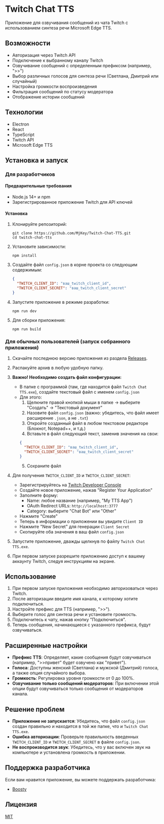 # Twitch Chat TTS

Приложение для озвучивания сообщений из чата Twitch с использованием синтеза речи Microsoft Edge TTS.

## Возможности

- Авторизация через Twitch API
- Подключение к выбранному каналу Twitch
- Озвучивание сообщений с определенным префиксом (например, ">>")
- Выбор различных голосов для синтеза речи (Светлана, Дмитрий или случайный)
- Настройка громкости воспроизведения
- Фильтрация сообщений по статусу модератора
- Отображение истории сообщений

## Технологии

- Electron
- React
- TypeScript
- Twitch API
- Microsoft Edge TTS

## Установка и запуск

### Для разработчиков

#### Предварительные требования

- Node.js 14+ и npm
- Зарегистрированное приложение Twitch для API ключей

#### Установка

1. Клонируйте репозиторий:
   ```
   git clone https://github.com/MjKey/Twitch-Chat-TTS.git
   cd twitch-chat-tts
   ```

2. Установите зависимости:
   ```
   npm install
   ```

3. Создайте файл `config.json` в корне проекта со следующим содержимым:
   ```json
   {
     "TWITCH_CLIENT_ID": "ваш_twitch_client_id",
     "TWITCH_CLIENT_SECRET": "ваш_twitch_client_secret"
   }
   ```

4. Запустите приложение в режиме разработки:
   ```
   npm run dev
   ```

5. Для сборки приложения:
   ```
   npm run build
   ```

### Для обычных пользователей (запуск собранного приложения)

1. Скачайте последнюю версию приложения из раздела [Releases](https://github.com/MjKey/Twitch-Chat-TTS/releases).

2. Распакуйте архив в любую удобную папку.

3. **Важно! Необходимо создать файл конфигурации:**
   - В папке с программой (там, где находится файл `Twitch Chat TTS.exe`), создайте текстовый файл с именем `config.json`
   - Для этого:
     1. Щелкните правой кнопкой мыши в папке → выберите "Создать" → "Текстовый документ"
     2. Назовите файл `config.json` (важно: убедитесь, что файл имеет расширение `.json`, а не `.txt`)
     3. Откройте созданный файл в любом текстовом редакторе (Блокнот, Notepad++, и т.д.)
     4. Вставьте в файл следующий текст, заменив значения на свои:
     ```json
     {
       "TWITCH_CLIENT_ID": "ваш_twitch_client_id",
       "TWITCH_CLIENT_SECRET": "ваш_twitch_client_secret"
     }
     ```
     5. Сохраните файл

4. Для получения `TWITCH_CLIENT_ID` и `TWITCH_CLIENT_SECRET`:
   - Зарегистрируйтесь на [Twitch Developer Console](https://dev.twitch.tv/console)
   - Создайте новое приложение, нажав "Register Your Application"
   - Заполните форму:
     - Name: любое название (например, "My TTS App")
     - OAuth Redirect URLs: `http://localhost:3777`
     - Category: выберите "Chat Bot" или "Other"
   - Нажмите "Create"
   - Теперь в информации о приложении вы увидите `Client ID`
   - Нажмите "New Secret" для генерации `Client Secret`
   - Скопируйте оба значения в ваш файл `config.json`

5. Запустите приложение, дважды щелкнув по файлу `Twitch Chat TTS.exe`.

6. При первом запуске разрешите приложению доступ к вашему аккаунту Twitch, следуя инструкциям на экране.

## Использование

1. При первом запуске приложения необходимо авторизоваться через Twitch.
2. После авторизации введите имя канала, к которому хотите подключиться.
3. Настройте префикс для TTS (например, ">>").
4. Выберите голос для синтеза речи и установите громкость.
5. Подключитесь к чату, нажав кнопку "Подключиться".
6. Теперь сообщения, начинающиеся с указанного префикса, будут озвучиваться.

## Расширенные настройки

- **Префикс TTS**: Определяет, какие сообщения будут озвучиваться (например, ">>привет" будет озвучено как "привет").
- **Голоса**: Доступны женский (Светлана) и мужской (Дмитрий) голоса, а также опция случайного выбора.
- **Громкость**: Регулировка уровня громкости от 0 до 100%.
- **Озвучивание только сообщений модераторов**: При включении этой опции будут озвучиваться только сообщения от модераторов канала.

## Решение проблем

- **Приложение не запускается**: Убедитесь, что файл `config.json` создан правильно и находится в той же папке, что и `Twitch Chat TTS.exe`.
- **Ошибка авторизации**: Проверьте правильность введенных `TWITCH_CLIENT_ID` и `TWITCH_CLIENT_SECRET` в файле `config.json`.
- **Не воспроизводится звук**: Убедитесь, что у вас включен звук на компьютере и установлена громкость в приложении.

## Поддержка разработчика

Если вам нравится приложение, вы можете поддержать разработчика:
- [Boosty](https://boosty.to/mjkey)

## Лицензия

[MIT](LICENSE) 